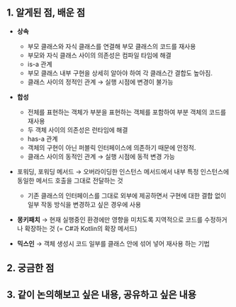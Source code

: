 ## 1. 알게된 점, 배운 점

- **상속**
    - 부모 클래스와 자식 클래스를 연결해 부모 클래스의 코드를 재사용
    - 부모와 자식 클래스 사이의 의존성은 컴파일 타임에 해결
    - is-a 관계
    - 부모 클래스 내부 구현을 상세히 알아야 하여 각 클래스간 결합도 높아짐.
    - 클래스 사이의 정적인 관계 → 실행 시점에 변경이 불가능
- **합성**
    - 전체를 표현하는 객체가 부분을 표현하는 객체를 포함하여 부분 객체의 코드를 재사용
    - 두 객체 사이의 의존성은 런타임에 해결
    - has-a 관계
    - 객체의 구현이 아닌 퍼블릭 인터페이스에 의존하기 때문에 안정적.
    - 클래스 사이의 동적인 관계 → 실행 시점에 동적 변경 가능

- 포워딩, 포워딩 메서드 → 오버라이딩한 인스턴스 메서드에서 내부 특정 인스턴스에 동일한 메서드 호출을 그대로 전달하는 것
    - 기존 클래스의 인터페이스를 그대로 외부에 제공하면서 구현에 대한 결합 없이 일부 작동 방식을 변경하고 싶은 경우에 사용
- **몽키패치** → 현재 실행중인 환경에만 영향을 미치도록 지역적으로 코드를 수정하거나 확장하는 것 (= C#과 Kotlin의 확장 메서드)
- **믹스인** → 객체 생성시 코드 일부를 클래스 안에 섞어 넣어 재사용 하는 기법

## 2. 궁금한 점

## 3. 같이 논의해보고 싶은 내용, 공유하고 싶은 내용